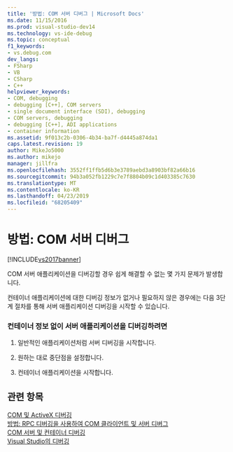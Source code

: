 ```yaml
---
title: '방법: COM 서버 디버그 | Microsoft Docs'
ms.date: 11/15/2016
ms.prod: visual-studio-dev14
ms.technology: vs-ide-debug
ms.topic: conceptual
f1_keywords:
- vs.debug.com
dev_langs:
- FSharp
- VB
- CSharp
- C++
helpviewer_keywords:
- COM, debugging
- debugging [C++], COM servers
- single document interface (SDI), debugging
- COM servers, debugging
- debugging [C++], ADI applications
- container information
ms.assetid: 9f013c2b-0306-4b34-ba7f-d4445a874da1
caps.latest.revision: 19
author: MikeJo5000
ms.author: mikejo
manager: jillfra
ms.openlocfilehash: 3552ff1ffb5d6b3e3789aebd3a8903bf82a66b16
ms.sourcegitcommit: 94b3a052fb1229c7e7f8804b09c1d403385c7630
ms.translationtype: MT
ms.contentlocale: ko-KR
ms.lasthandoff: 04/23/2019
ms.locfileid: "68205409"
---
```

# <a name="how-to-debug-com-servers"></a>방법: COM 서버 디버그
[!INCLUDE[vs2017banner](../includes/vs2017banner.md)]

COM 서버 애플리케이션을 디버깅할 경우 쉽게 해결할 수 없는 몇 가지 문제가 발생합니다.  
  
 컨테이너 애플리케이션에 대한 디버깅 정보가 없거나 필요하지 않은 경우에는 다음 3단계 절차를 통해 서버 애플리케이션 디버깅을 시작할 수 있습니다.  
  
### <a name="to-debug-a-server-application-without-container-information"></a>컨테이너 정보 없이 서버 애플리케이션을 디버깅하려면  
  
1. 일반적인 애플리케이션처럼 서버 디버깅을 시작합니다.  
  
2. 원하는 대로 중단점을 설정합니다.  
  
3. 컨테이너 애플리케이션을 시작합니다.  
  
## <a name="see-also"></a>관련 항목  
 [COM 및 ActiveX 디버깅](../debugger/com-and-activex-debugging.md)   
 [방법: RPC 디버깅을 사용하여 COM 클라이언트 및 서버 디버그](../debugger/how-to-debug-com-clients-and-servers-using-rpc-debugging.md)   
 [COM 서버 및 컨테이너 디버깅](../debugger/com-server-and-container-debugging.md)   
 [Visual Studio의 디버깅](../debugger/debugging-in-visual-studio.md)
